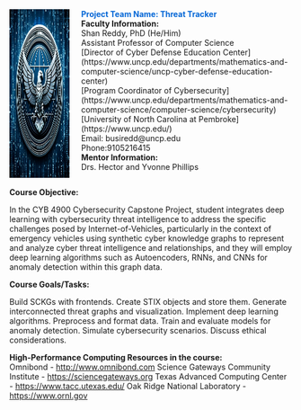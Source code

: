 <div class="columns">
  <div class="column"><img src="Hero.png" width="300" height="300" alt="Hero Logo"></div>
  <div class="column">
    <font color="#0366d6"><strong>Project Team Name: Threat Tracker</strong></font> <br>
    <strong>Faculty Information:</strong><br>
    Shan Reddy, PhD (He/Him)<br>
    Assistant Professor of Computer Science<br>
    [Director of Cyber Defense Education Center](https://www.uncp.edu/departments/mathematics-and-computer-science/uncp-cyber-defense-education-center)<br>
    [Program Coordinator of Cybersecurity](https://www.uncp.edu/departments/mathematics-and-computer-science/computer-science/cybersecurity)<br>
    [University of North Carolina at Pembroke](https://www.uncp.edu/)<br>
    Email: busiredd@uncp.edu<br>
    Phone:9105216415<br>
    <strong>Mentor Information:</strong><br>
    Drs. Hector and Yvonne Phillips
  </div>
</div>

<strong>Course Objective:</strong><br> 

In the CYB 4900 Cybersecurity Capstone Project, student integrates deep learning with cybersecurity threat intelligence to address the specific challenges posed by Internet-of-Vehicles, particularly in the context of emergency vehicles using synthetic cyber knowledge graphs to represent and analyze cyber threat intelligence and relationships, and they will employ deep learning algorithms such as Autoencoders, RNNs, and CNNs for anomaly detection within this graph data. 

<strong>Course Goals/Tasks:</strong><br>

Build SCKGs with frontends.
Create STIX objects and store them.
Generate interconnected threat graphs and visualization.
Implement deep learning algorithms.
Preprocess and format data.
Train and evaluate models for anomaly detection.
Simulate cybersecurity scenarios.
Discuss ethical considerations.


<strong>High-Performance Computing Resources in the course:</strong><br>
Omnibond - http://www.omnibond.com
Science Gateways Community Institute - https://sciencegateways.org
Texas Advanced Computing Center - https://www.tacc.utexas.edu/
Oak Ridge National Laboratory - https://www.ornl.gov






